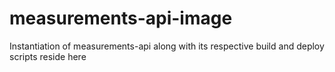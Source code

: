# measurements-api-image
Instantiation of measurements-api along with its respective build and deploy scripts reside here
